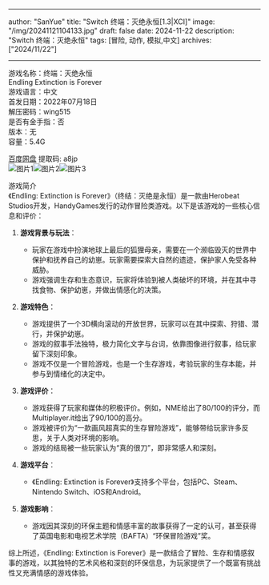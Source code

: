 
---
author: "SanYue"
title: "Switch 终端：灭绝永恒[1.3|XCI]"
image: "/img/20241121104133.jpg"
draft: false
date: 2024-11-22
description: "Switch 终端：灭绝永恒"
tags: [冒险, 动作, 模拟,中文]
archives: ["2024/11/22"]

---

游戏名称：终端：灭绝永恒   
Endling Extinction is Forever    
游戏语言：中文  
首发日期：2022年07月18日  
解压密码：wing515  
是否有金手指：否  
版本：无   
容量：5.4G

[百度网盘](https://pan.baidu.com/s/1oULrDcvy16whSiIlu12ryQ) 提取码: a8jp  
![图片1](/img/20241121172309.png)![图片2](/img/20241121172256.png)![图片3](/img/20241121172239.png)  

游戏简介  
《Endling: Extinction is Forever》（终结：灭绝是永恒）是一款由Herobeat Studios开发，HandyGames发行的动作冒险类游戏。以下是该游戏的一些核心信息和评价：

1. **游戏背景与玩法**：
   - 玩家在游戏中扮演地球上最后的狐狸母亲，需要在一个濒临毁灭的世界中保护和抚养自己的幼崽。玩家需要探索大自然的遗迹，保护家人免受各种威胁。
   - 游戏强调生存和生态意识，玩家将体验到被人类破坏的环境，并在其中寻找食物、保护幼崽，并做出情感化的决策。

2. **游戏特色**：
   - 游戏提供了一个3D横向滚动的开放世界，玩家可以在其中探索、狩猎、潜行，并保护幼崽。
   - 游戏的叙事手法独特，极力简化文字与台词，依靠图像进行叙事，给玩家留下深刻印象。
   - 游戏不仅是一个冒险游戏，也是一个生存游戏，考验玩家的生存本能，并参与到情绪化的决定中。

3. **游戏评价**：
   - 游戏获得了玩家和媒体的积极评价。例如，NME给出了80/100的评分，而Multiplayer.it给出了90/100的高分。
   - 游戏被评价为“一款画风超真实的生存冒险游戏”，能够带给玩家许多反思，关于人类对环境的影响。
   - 游戏的结局被一些玩家认为“真的很刀”，即非常感人和深刻。

4. **游戏平台**：
   - 《Endling: Extinction is Forever》支持多个平台，包括PC、Steam、Nintendo Switch、iOS和Android。

5. **游戏影响**：
   - 游戏因其深刻的环保主题和情感丰富的故事获得了一定的认可，甚至获得了英国电影和电视艺术学院（BAFTA）“环保冒险游戏”奖。

综上所述，《Endling: Extinction is Forever》是一款结合了冒险、生存和情感叙事的游戏，以其独特的艺术风格和深刻的环保信息，为玩家提供了一个既富有挑战性又充满情感的游戏体验。

